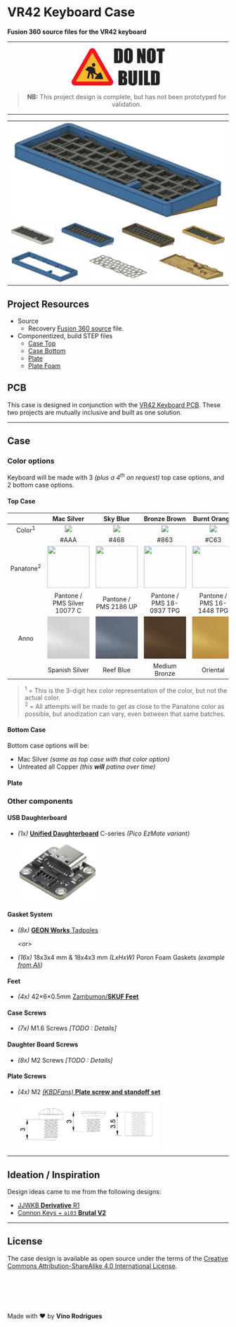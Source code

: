 # VR42 Keyboard Case

**Fusion 360 source files for the VR42 keyboard**

---

<p align="center"><img alt="Do not build" src="docs/donotbuild.min.svg" width="213"></p>
<blockquote align="center"><b>NB:</b> This project design is complete, but has not been prototyped for validation.</blockquote>

---

<table>
  <tr><td colspan="12" align="center"><img src="docs/vr42-render.png"></td></tr>
  <tr>
    <td colspan="3" align="center"><img src="docs/assets/img/vr42-cl-silver.png" width="213"></td>
    <td colspan="3" align="center"><img src="docs/assets/img/vr42-cl-blue.png" width="213"></td>
    <td colspan="3" align="center"><img src="docs/assets/img/vr42-cl-brown.png" width="213"></td>
    <td colspan="3" align="center"><img src="docs/assets/img/vr42-cl-orange.png" width="213"></td>
  </tr>
  <tr>
    <td colspan="4" align="center"><img src="docs/assets/img/vr42-case-top.png" width="320"></td>
    <td colspan="4" align="center"><img src="docs/assets/img/vr42-plate.png" width="320"></td>
    <td colspan="4" align="center"><img src="docs/assets/img/vr42-case-btm.png" width="320"></td>
  </tr>
</table>

## Project Resources

- Source
  - Recovery [Fusion 360 source](Fusion360/VR42_Keyboard.f3z) file.
- Componentized, build STEP files
  - [Case Top](Fusion360/build/vr42_case_top.stp)
  - [Case Bottom](Fusion360/build/vr42_case_bottom.stp)
  - [Plate](Fusion360/build/vr42_plate.stp)
  - [Plate Foam](Fusion360/build/vr42_plate_foam.stp)


## PCB

This case is designed in conjunction with the [VR42 Keyboard PCB](https://github.com/tecsmith/vr42-keyboard-pcb).  These two projects are mutually inclusive and built as one solution.

---

## Case

### Color options

Keyboard will be made with 3 *(plus a 4<sup>th</sup> on request)* top case options, and 2 bottom case options.

#### Top Case

|| Mac Silver | Sky Blue | Bronze Brown | Burnt Orange |
|:---:|:---:|:---:|:---:|:---:|
| Color<sup>1</sup> | <img src="https://placeholder.pics/svg/96/AAAAAA/AAAAAA"> | <img src="https://placeholder.pics/svg/96/446688/446688"> | <img src="https://placeholder.pics/svg/96/886633/886633"> | <img src="https://placeholder.pics/svg/96/CC6633/CC6633"> | |
|| #AAA | #468 | #863 | #C63
| Panatone<sup>2</sup> | <img src="https://encycolorpedia.com/a6a9aa.svg" width="96" height="96"> | <img src="https://encycolorpedia.com/486785.svg" width="96" height="96"> | <img src="https://encycolorpedia.com/82643e.svg" width="96" height="96"> | <img src="https://encycolorpedia.com/c96939.svg" width="96" height="96"> |
|| Pantone / PMS Silver 10077 C | Pantone / PMS 2186 UP | Pantone / PMS 18-0937 TPG | Pantone / PMS 16-1448 TPG | 
| Anno | <img src="./docs/assets/img/ua-satin-spanish-silver-clear.jpg" width="96" height="96"> | <img src="./docs/assets/img/ua-satin-reef-blue.jpg" width="96" height="96"> | <img src="./docs/assets/img/ua-satin-medium-bronze.jpg" width="96" height="96"> | <img src="./docs/assets/img/ua-satin-oriental.jpg" width="96" height="96"> |
|| Spanish Silver | Reef Blue | Medium Bronze | Oriental | |

> <sup>1</sup> = This is the 3-digit hex color representation of the color, but not the actual color.<br>
> <sup>2</sup> = All attempts will be made to get as close to the Panatone color as possible, but anodization can vary, even between that same batches.

#### Bottom Case

Bottom case options will be:

- Mac Silver *(same as top case with that color option)*
- Untreated all Copper *(this **will** patina over time)*

#### Plate

### Other components

#### USB Daughterboard

- *(1x)* [**Unified Daughterboard**](https://github.com/Unified-Daughterboard/UDB-C-EZM) C-series *(Pico EzMate variant)*

  <img src="docs/assets/img/udb_ezm.png" width="180">

#### Gasket System

- *(8x)* [**GEON Works** Tadpoles](https://geon.works/products/tadpole)

    *&lt;or&gt;*

- *(16x)* 18x3x4 mm & 18x4x3 mm *(LxHxW)* Poron Foam Gaskets *(example [from Ali](https://aliexpress.com/item/1005004199050037.html))*

#### Feet

- *(4x)* 42×6×0.5mm [Zambumon/**SKUF Feet**](https://github.com/Zambumon/SKUF)

#### Case Screws

- *(7x)* M1.6 Screws *[TODO : Details]*

#### Daughter Board Screws

- *(8x)* M2 Screws *[TODO : Details]*

#### Plate Screws

- *(4x)* M2 [*(KBDFans)* **Plate screw and standoff set** ](https://kbdfans.com/products/kbdfans-m2-3-countersunk-flat-head-screw-kit)

  <img src="docs/assets/img/kbdfans-m2-plate-screw-kit.jpg" width="320">

---

## Ideation / Inspiration

Design ideas came to me from the following designs:

- [JJWKB **Derivative** R1](https://jjwkb.com/pages/derivative-r1)
- [Connon Keys + `ai03` **Brutal V2**](https://cannonkeys.com/products/brutal-v2-1800-keyboard)


---

## License

The case design is available as open source under the terms of the [Creative Commons Attribution-ShareAlike 4.0 International License](http://opensource.org/licenses/MIT).


&nbsp;<br>&nbsp;
---
Made with &#9829; by **Vino Rodrigues**
